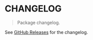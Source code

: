 # CHANGELOG

> Package changelog.

See [GitHub Releases](https://github.com/stdlib-js/strided-napi/releases) for the changelog.